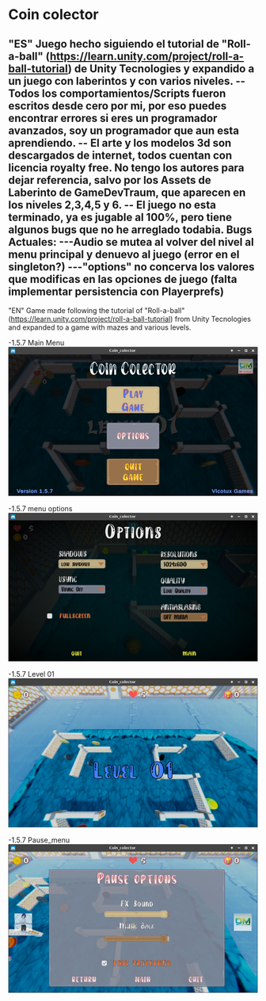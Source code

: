 # Coin colector
"ES" Juego hecho siguiendo el tutorial de "Roll-a-ball" (https://learn.unity.com/project/roll-a-ball-tutorial) de Unity Tecnologies y expandido a un juego con laberintos y con varios niveles. 
--Todos los comportamientos/Scripts fueron escritos desde cero por mi, por eso puedes encontrar errores si eres un programador avanzados, soy un programador que aun esta aprendiendo.
-- El arte y los modelos 3d son descargados de internet, todos cuentan con licencia royalty free. No tengo los autores para dejar  referencia, salvo por los Assets de Laberinto de GameDevTraum, que aparecen en los niveles 2,3,4,5 y 6. 
-- El juego no esta terminado, ya es jugable al 100%, pero tiene algunos bugs que no he arreglado todabia.
Bugs Actuales: 
---Audio se mutea al volver del nivel  al menu principal y denuevo al juego (error en el singleton?)
---"options" no concerva los valores que modificas en las opciones de juego (falta implementar persistencia con Playerprefs)
---

"EN" Game made following the tutorial of "Roll-a-ball" (https://learn.unity.com/project/roll-a-ball-tutorial) from Unity Tecnologies and expanded to a game with mazes and various levels.

-1.5.7 Main Menu
![Coín Colector 1.5.5_menuUI.Update)](https://github.com/vicotux1/Coin_Colector/blob/Old_Inut/Assets/Coin_colector/capturas/1.5.7/CAPTURAS%201.5.7_01png)

-1.5.7 menu options
![Coín Colector 1.5.5_menuUI.Update)](https://github.com/vicotux1/Coin_Colector/blob/Old_Inut/Assets/Coin_colector/capturas/1.5.7/CAPTURAS%201.5.7_04.png)

-1.5.7 Level 01
![Coín Colector 1.5.5_menuUI.Update)](https://github.com/vicotux1/Coin_Colector/blob/Old_Inut/Assets/Coin_colector/capturas/1.5.7/CAPTURAS%201.5.7_02.png)

-1.5.7 Pause_menu
![Coín Colector 1.5.5_menuUI.Update)](https://github.com/vicotux1/Coin_Colector/blob/Old_Inut/Assets/Coin_colector/capturas/1.5.7/CAPTURAS%201.5.7_03.png)





